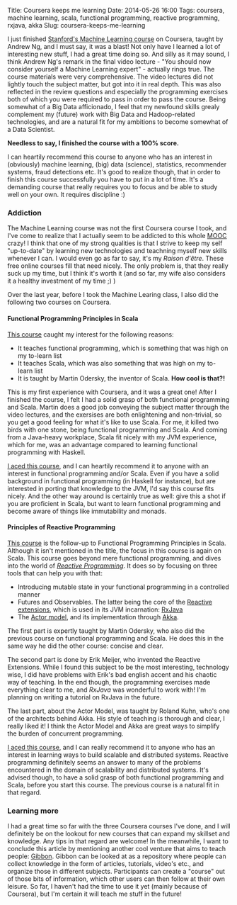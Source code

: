 Title: Coursera keeps me learning
Date: 2014-05-26 16:00
Tags: coursera, machine learning, scala, functional programming, reactive programming, rxjava, akka
Slug: coursera-keeps-me-learning

I just finished [Stanford's Machine Learning course](https://www.coursera.org/course/ml) on Coursera, taught by Andrew Ng,
and I must say, it was a blast! Not only have I learned a lot of interesting new stuff, I had a great time doing so.
And silly as it may sound, I think Andrew Ng's remark in the final video lecture - "You should now consider yourself a
Machine Learning expert" - actually rings true. The course materials were very comprehensive. The video lectures did not
lightly touch the subject matter, but got into it in real depth. This was also reflected in the review questions and
especially the programming exercises both of which you were required to pass in order to pass the course. Being somewhat
of a Big Data afficionado, I feel that my newfound skills grealy complement my (future) work with Big Data and
Hadoop-related technologies, and are a natural fit for my ambitions to become somewhat of a Data Scientist.

**Needless to say, I finished the course with a 100% score.**

I can heartily recommend this course to anyone who has an interest in (obviously) machine learning, (big) data (science),
statistics, recommender systems, fraud detections etc. It's good to realize though, that in order to finish this course
successfully you have to put in a lot of time. It's a demanding course that really requires you to focus and be able to
study well on your own. It requires discipline :)


### Addiction

The Machine Learning course was not the first Coursera course I took, and I've come to realize that I actually seem to
be addicted to this whole [MOOC](http://en.wikipedia.org/wiki/Massive_open_online_course) crazy! I think that one of my
strong qualities is that I strive to keep my self "up-to-date" by learning new technologies and teachning myself new skills
whenever I can. I would even go as far to say, it's my _Raison d'être_. These free online courses fill that need nicely.
The only problem is, that they really suck up my time, but I think it's worth it (and so far, my wife also considers it
a healthy investment of my time ;) )

Over the last year, before I took the Machine Learing class, I also did the following two courses on Coursera.

#### Functional Programming Principles in Scala

[This course](https://www.coursera.org/course/progfun) caught my interest for the following reasons:

- It teaches functional programming, which is something that was high on my to-learn list
- It teaches Scala, which was also something that was high on my to-learn list
- It is taught by Martin Odersky, the inventor of Scala. **How cool is that?!**

This is my first experience with Coursera, and it was a great one! After I finished the course, I felt I had a solid grasp
of both functional programming and Scala. Martin does a good job conveying the subject matter through the video lectures,
and the exersises are both enlightening and non-trivial, so you get a good feeling for what it's like to use Scala.
For me, it killed two birds with one stone, being functional programming and Scala. And coming from a Java-heavy workplace,
Scala fit nicely with my JVM experience, which for me, was an advantage compared to learning functional programming with
Haskell.

[I aced this course]({filename}/files/coursera-progfun-2013.pdf), and I can heartily recommend it to anyone with an interest
in functional programming and/or Scala. Even if you have a solid background in functional programming (in Haskell for
instance), but are interested in porting that knowledge to the JVM, I'd say this course fits nicely. And the other way
around is certainly true as well: give this a shot if you are proficient in Scala, but want to learn functional programming
and become aware of things like immutability and monads.

#### Principles of Reactive Programming

[This course](https://www.coursera.org/course/reactive) is the follow-up to Functional Programming Principles in Scala.
Although it isn't mentioned in the title, the focus in this course is again on Scala. This course goes beyond mere functional
programming, and dives into the world of [_Reactive Programming_](http://www.reactivemanifesto.org/). It does so by focusing
on three tools that can help you with that:

- Introducing mutable state in your functional programming in a controlled manner
- Futures and Observables. The latter being the core of the [Reactive extensions](http://msdn.microsoft.com/en-us/data/gg577609.aspx),
which is used in its JVM incarnation: [RxJava](https://github.com/Netflix/RxJava)
- The [Actor model](http://en.wikipedia.org/wiki/Actor_model), and its implementation through [Akka](http://akka.io/).

The first part is expertly taught by Martin Odersky, who also did the previous course on functional programming and Scala.
He does this in the same way he did the other course: concise and clear.

The second part is done by Erik Meijer, who invented the Reactive Extensions. While I found this subject to be the most
interesting, technology wise, I did have problems with Erik's bad english accent and his chaotic way of teaching. In the
end though, the programming exercises made everything clear to me, and _RxJava_ was wonderful to work with! I'm planning
on writing a tutorial on RxJava in the future.

The last part, about the Actor Model, was taught by Roland Kuhn, who's one of the architects behind Akka. His style of
teaching is thorough and clear, I really liked it! I think the Actor Model and Akka are great ways to simplify the burden
of concurrent programming.

[I aced this course]({filename}/files/coursera-reactive-2014.pdf), and I can really recommend it to anyone who has an
interest in learning ways to build scalable and distributed systems. Reactive programming definitely seems an answer to
many of the problems encountered in the domain of scalability and distributed systems. It's advised though, to have a solid
grasp of both functional programming and Scala, before you start this course. The previous course is a natural fit in that
regard.

### Learning more

I had a great time so far with the three Coursera courses I've done, and I will definitely be on the lookout for new courses
that can expand my skillset and knowledge. Any tips in that regard are welcome! In the meanwhile, I want to conclude this
article by mentioning another cool venture that aims to teach people: [Gibbon](https://gibbon.co/). Gibbon can be looked at
as a repository where people can collect knowledge in the form of articles, tutorials, video's etc., and organize those
in different subjects. Participants can create a "course" out of those bits of information, which other users can then
follow at their own leisure. So far, I haven't had the time to use it yet (mainly because of Coursera), but I'm certain
it will teach me stuff in the future!
